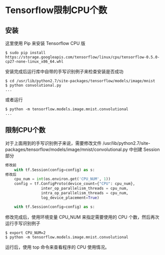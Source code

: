 # Tensorflow限制CPU个数

## 安装

这里使用 Pip 来安装 Tensorflow CPU 版

``` shell
$ sudo pip install https://storage.googleapis.com/tensorflow/linux/cpu/tensorflow-0.5.0-cp27-none-linux_x86_64.whl
```

安装完成后运行库中自带的手写识别例子来检查安装是否成功

``` shell
$ cd /usr/lib/python2.7/site-packages/tensorflow/models/image/mnist
$ python convolutional.py
...
```

或者运行

``` shell
$ python -m tensorflow.models.image.mnist.convolutional
...
```

## 限制CPU个数

对于上面用到的手写识别例子来说，需要修改文件 /usr/lib/python2.7/site-packages/tensorflow/models/image/mnist/convolutional.py 中创建 Session 部分

``` python
修改前
    with tf.Session(config=config) as s:
修改后
    cpu_num = int(os.environ.get('CPU_NUM', 1))
    config = tf.ConfigProto(device_count={"CPU": cpu_num},
                inter_op_parallelism_threads = cpu_num,
                intra_op_parallelism_threads = cpu_num,
                log_device_placement=True)

    with tf.Session(config=config) as s:
```

修改完成后，使用环境变量 CPU_NUM 来指定需要使用的 CPU 个数，然后再次运行手写识别例子

``` shell
$ export CPU_NUM=2
$ python -m tensorflow.models.image.mnist.convolutional
```

运行后，使用 top 命令来查看程序的 CPU 使用情况。
